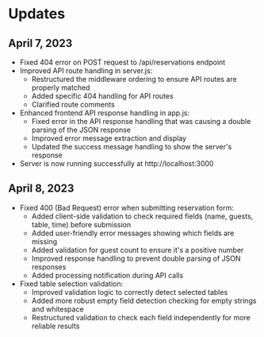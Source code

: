 # Updates

## April 7, 2023
- Fixed 404 error on POST request to /api/reservations endpoint
- Improved API route handling in server.js:
  - Restructured the middleware ordering to ensure API routes are properly matched
  - Added specific 404 handling for API routes
  - Clarified route comments
- Enhanced frontend API response handling in app.js:
  - Fixed error in the API response handling that was causing a double parsing of the JSON response
  - Improved error message extraction and display
  - Updated the success message handling to show the server's response
- Server is now running successfully at http://localhost:3000

## April 8, 2023
- Fixed 400 (Bad Request) error when submitting reservation form:
  - Added client-side validation to check required fields (name, guests, table, time) before submission
  - Added user-friendly error messages showing which fields are missing
  - Added validation for guest count to ensure it's a positive number
  - Improved response handling to prevent double parsing of JSON responses
  - Added processing notification during API calls
- Fixed table selection validation:
  - Improved validation logic to correctly detect selected tables
  - Added more robust empty field detection checking for empty strings and whitespace
  - Restructured validation to check each field independently for more reliable results 